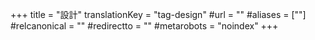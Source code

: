 +++
title = "設計"
translationKey = "tag-design"
#url = ""
#aliases = [""]
#relcanonical = ""
#redirectto = ""
#metarobots = "noindex"
+++
